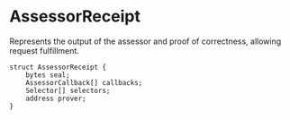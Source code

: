 # AssessorReceipt

Represents the output of the assessor and proof of correctness, allowing request fulfillment.

```solidity
struct AssessorReceipt {
    bytes seal;
    AssessorCallback[] callbacks;
    Selector[] selectors;
    address prover;
}
```
